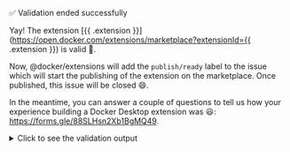 :white_check_mark: Validation ended successfully

Yay! The extension [{{ .extension }}](https://open.docker.com/extensions/marketplace?extensionId={{ .extension }}) is valid :tada:.

Now, @docker/extensions will add the `publish/ready` label to the issue which will start the publishing of the extension on the marketplace.
Once published, this issue will be closed :smile:.

In the meantime, you can answer a couple of questions to tell us how your experience building a Docker Desktop extension was :smiley:: https://forms.gle/88SLHsn2Xb1BgMQ49.


<details>
<summary>Click to see the validation output</summary>

> {{ .validation_output }}
</details>
